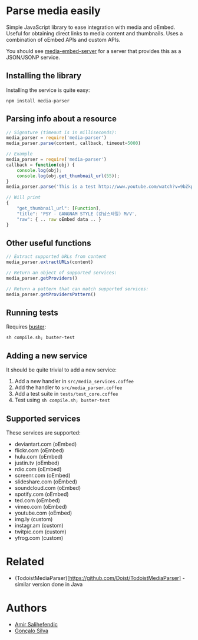 # Parse media easily
Simple JavaScript library to ease integration with media and oEmbed. Useful for obtaining direct links to media content and thumbnails. Uses a combination of oEmbed APIs and custom APIs.

You should see [media-embed-server](https://github.com/Doist/media-embed-server) for a server that provides this as a JSON/JSONP service.


## Installing the library
Installing the service is quite easy:
    
    npm install media-parser


## Parsing info about a resource

```js
// Signature (timeout is in milliseconds):
media_parser = require('media-parser')
media_parser.parse(content, callback, timeout=5000)
```

```js
// Example
media_parser = require('media-parser')
callback = function(obj) { 
    console.log(obj); 
    console.log(obj.get_thumbnail_url(55)); 
}
media_parser.parse('This is a test http://www.youtube.com/watch?v=9bZkp7q19f0', callback)

// Will print
{ 
    "get_thumbnail_url": [Function],
    "title": 'PSY - GANGNAM STYLE (강남스타일) M/V',
    "raw": { .. raw oEmbed data .. }
}
```


## Other useful functions

```js
// Extract supported URLs from content
media_parser.extractURLs(content)
```

```js
// Return an object of supported services:
media_parser.getProviders()
```

```js
// Return a pattern that can match supported services:
media_parser.getProvidersPattern()
```

## Running tests

Requires [buster](https://www.npmjs.org/package/buster):

    sh compile.sh; buster-test


## Adding a new service

It should be quite trivial to add a new service:

1) Add a new handler in `src/media_services.coffee`
2) Add the handler to `src/media_parser.coffee`
3) Add a test suite in `tests/test_core.coffee`
4) Test using `sh compile.sh; buster-test`

    
## Supported services
These services are supported:

- deviantart.com (oEmbed)
- flickr.com (oEmbed)
- hulu.com (oEmbed)
- justin.tv (oEmbed)
- rdio.com  (oEmbed)
- screenr.com  (oEmbed)
- slideshare.com (oEmbed)
- soundcloud.com (oEmbed)
- spotify.com (oEmbed)
- ted.com (oEmbed)
- vimeo.com (oEmbed)
- youtube.com (oEmbed)
- img.ly (custom)
- instagr.am (custom)
- twitpic.com (custom)
- yfrog.com (custom)


Related
=======
* (TodoistMediaParser)[https://github.com/Doist/TodoistMediaParser] - similar version done in Java


Authors
=======
* [Amir Salihefendic](https://github.com/amix)
* [Gonçalo Silva](https://github.com/goncalossilva)
